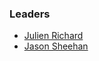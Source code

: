 ### Leaders
* [Julien Richard](mailto:julien.richard@owasp.org)
* [Jason Sheehan](mailto:jason.sheehan@owasp.org)

